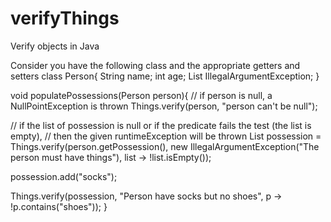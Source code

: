 # verifyThings
Verify objects in Java

Consider you have the following class and the appropriate getters and setters
class Person{
  String name;
  int age;
  List<String> IllegalArgumentException;
}

void populatePossessions(Person person){
  // if person is null, a NullPointException is thrown
  Things.verify(person, "person can't be null");
  
  // if the list of possession is null or if the predicate fails the test (the list is empty), 
  // then the given runtimeException will be thrown
  List<String> possession = Things.verify(person.getPossession(), 
    new IllegalArgumentException("The person must have things"), list -> !list.isEmpty());
  
  possession.add("socks");
  
  Things.verify(possession, "Person have socks but no shoes", p -> !p.contains("shoes"));
}



